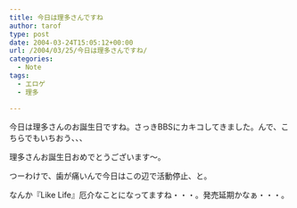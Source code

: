 ```yaml
---
title: 今日は理多さんですね
author: tarof
type: post
date: 2004-03-24T15:05:12+00:00
url: /2004/03/25/今日は理多さんですね/
categories:
  - Note
tags:
  - エロゲ
  - 理多

---
```

今日は理多さんのお誕生日ですね。さっきBBSにカキコしてきました。んで、こちらでもいちおう、、、
  
理多さんお誕生日おめでとうございます～。
  
つーわけで、歯が痛いんで今日はこの辺で活動停止、と。

なんか『Like Life』厄介なことになってますね・・・。発売延期かなぁ・・・。